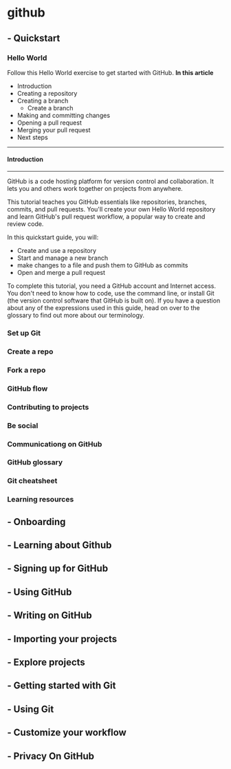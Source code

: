 # github

## - Quickstart
### Hello World
Follow this Hello World exercise to get started with GitHub.
**In this article**
- Introduction
- Creating a repository
- Creating a branch
    - Create a branch
- Making and committing changes
- Opening a pull request
- Merging your pull request
- Next steps
---
#### Introduction
---
GitHub is a code hosting platform for version control and collaboration. It lets you and others work together on projects from anywhere.

This tutorial teaches you GitHub essentials like repositories, branches, commits, and pull requests. You'll create your own Hello World repository and learn GitHub's pull request workflow, a popular way to create and review code.

In this quickstart guide, you will:
- Create and use a repository
- Start and manage a new branch
- make changes to a file and push them to GitHub as commits
- Open and merge a pull request

To complete this tutorial, you need a GitHub account and Internet access. You don't need to know how to code, use the command line, or install Git (the version control software that GitHub is built on). If you have a question about any of the expressions used in this guide, head on over to the glossary to find out more about our terminology.



### Set up Git
### Create a repo
### Fork a repo
### GitHub flow
### Contributing to projects
### Be social
### Communicationg on GitHub
### GitHub glossary
### Git cheatsheet
### Learning resources
## - Onboarding
## - Learning about Github
## - Signing up for GitHub
## - Using GitHub
## - Writing on GitHub
## - Importing your projects
## - Explore projects
## - Getting started with Git
## - Using Git
## - Customize your workflow
## - Privacy On GitHub